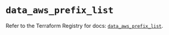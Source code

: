 # `data_aws_prefix_list`

Refer to the Terraform Registry for docs: [`data_aws_prefix_list`](https://registry.terraform.io/providers/hashicorp/aws/4.67.0/docs/data-sources/prefix_list).
